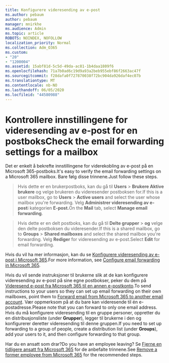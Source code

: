 ```yaml
---
title: Konfigurere videresending av e-post
ms.author: pebaum
author: pebaum
manager: mnirkhe
ms.audience: Admin
ms.topic: article
ROBOTS: NOINDEX, NOFOLLOW
localization_priority: Normal
ms.collection: Adm_O365
ms.custom:
- "20"
- "1200004"
ms.assetid: 15abf81d-5c5d-49da-ac81-1b4daa1809f6
ms.openlocfilehash: 71a7b0ad6c19d9a93a2beb955ebf86f2663ac47f
ms.sourcegitcommit: f28dafa0f727870038f72bc904da926daf4ec07b
ms.translationtype: MT
ms.contentlocale: nb-NO
ms.lasthandoff: 06/05/2020
ms.locfileid: "44580988"
---
```

# <a name="check-the-email-forwarding-settings-for-a-mailbox"></a><span data-ttu-id="87946-102">Kontrollere innstillingene for videresending av e-post for en postboks</span><span class="sxs-lookup"><span data-stu-id="87946-102">Check the email forwarding settings for a mailbox</span></span>

<span data-ttu-id="87946-103">Det er enkelt å bekrefte innstillingene for viderekobling av e-post på en Microsoft 365-postboks.</span><span class="sxs-lookup"><span data-stu-id="87946-103">It's easy to verify the email forwarding settings on a Microsoft 365 mailbox.</span></span> <span data-ttu-id="87946-104">Bare følg disse trinnene.</span><span class="sxs-lookup"><span data-stu-id="87946-104">Just follow these steps.</span></span>
  
> <span data-ttu-id="87946-105">Hvis dette er en brukerpostboks, kan du gå til **Users** \> **Brukere Aktive brukere** og velge brukeren du videresender postboksen for.</span><span class="sxs-lookup"><span data-stu-id="87946-105">If this is a user mailbox, go to **Users** \> **Active users** and select the user whose mailbox you're forwarding.</span></span> <span data-ttu-id="87946-106">Velg **Administrer videresending av e-post**i kategorien **E-post.**</span><span class="sxs-lookup"><span data-stu-id="87946-106">On the **Mail** tab, select **Manage email forwarding**.</span></span>

> <span data-ttu-id="87946-107">Hvis dette er en delt postboks, kan du gå til **Delte grupper** \> **og** velge den delte postboksen du videresender.</span><span class="sxs-lookup"><span data-stu-id="87946-107">If this is a shared mailbox, go to **Groups** \> **Shared mailboxes** and select the shared mailbox you're forwarding.</span></span> <span data-ttu-id="87946-108">Velg **Rediger** for videresending av e-post.</span><span class="sxs-lookup"><span data-stu-id="87946-108">Select **Edit** for email forwarding.</span></span>

<span data-ttu-id="87946-109">Hvis du vil ha mer informasjon, kan du se [Konfigurere videresending av e-post i Microsoft 365](https://docs.microsoft.com/microsoft-365/admin/email/configure-email-forwarding).</span><span class="sxs-lookup"><span data-stu-id="87946-109">For more information, see [Configure email forwarding in Microsoft 365](https://docs.microsoft.com/microsoft-365/admin/email/configure-email-forwarding).</span></span>
  
<span data-ttu-id="87946-110">Hvis du vil sende instruksjoner til brukerne slik at de kan konfigurere videresending av e-post på sine egne postbokser, peker du dem på [Videresend e-post fra Microsoft 365 til en annen e-postkonto](https://support.office.com/article/Forward-email-from-Office-365-to-another-email-account-1ed4ee1e-74f8-4f53-a174-86b748ff6a0e).</span><span class="sxs-lookup"><span data-stu-id="87946-110">To send instructions to your users so they can set up email forwarding on their own mailboxes, point them to [Forward email from Microsoft 365 to another email account](https://support.office.com/article/Forward-email-from-Office-365-to-another-email-account-1ed4ee1e-74f8-4f53-a174-86b748ff6a0e).</span></span> <span data-ttu-id="87946-111">Vær oppmerksom på at du bare kan videresende til én e-postadresse.</span><span class="sxs-lookup"><span data-stu-id="87946-111">Please note that you can forward to only one email address.</span></span> <span data-ttu-id="87946-112">Hvis du må konfigurere videresending til en gruppe personer, oppretter du en distribusjonsliste (under **Grupper**), legger til brukerne i den og konfigurerer deretter videresending til denne gruppen.</span><span class="sxs-lookup"><span data-stu-id="87946-112">If you need to set up forwarding to a group of people, create a distribution list (under **Groups**), add your users to it, and then configure forwarding to that group.</span></span>
  
<span data-ttu-id="87946-113">Har du en ansatt som drar?</span><span class="sxs-lookup"><span data-stu-id="87946-113">Do you have an employee leaving?</span></span> <span data-ttu-id="87946-114">Se [Fjerne en tidligere ansatt fra Microsoft 365](https://docs.microsoft.com/microsoft-365/admin/add-users/remove-former-employee) for de anbefalte trinnene.</span><span class="sxs-lookup"><span data-stu-id="87946-114">See [Remove a former employee from Microsoft 365](https://docs.microsoft.com/microsoft-365/admin/add-users/remove-former-employee) for the recommended steps.</span></span>
